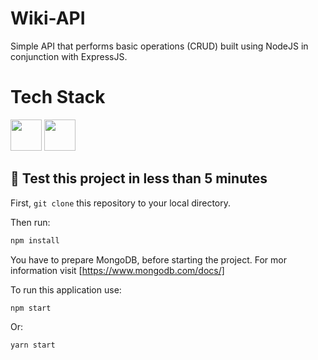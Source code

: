 # Wiki-API

Simple API that performs basic operations (CRUD) built using NodeJS in conjunction with ExpressJS.


# Tech Stack
<img width="50" height="50" src="https://cdn.worldvectorlogo.com/logos/nodejs-icon.svg" /> <img width="50" height="50" src="https://cdn.worldvectorlogo.com/logos/logo-javascript.svg" /> 

## 🚀 Test this project in less than 5 minutes

First, `git clone` this repository to your local directory.

Then run:

```bash
npm install
```

You have to prepare MongoDB, before starting the project. For mor information visit [https://www.mongodb.com/docs/]

To run this application use:

```bash
npm start
```

Or:

```bash
yarn start
```
